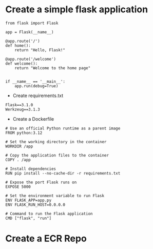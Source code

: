 # Create a simple flask application

```
from flask import Flask

app = Flask(__name__)

@app.route('/')
def home():
    return "Hello, Flask!"

@app.route('/welcome')
def welcome():
    return "Welcome to the home page"


if __name__ == '__main__':
    app.run(debug=True)

```
-  Create requirements.txt

```
Flask==3.1.0
Werkzeug==3.1.3

```

- Create a Dockerfile

```
# Use an official Python runtime as a parent image
FROM python:3.12

# Set the working directory in the container
WORKDIR /app

# Copy the application files to the container
COPY . /app

# Install dependencies
RUN pip install --no-cache-dir -r requirements.txt

# Expose the port Flask runs on
EXPOSE 5000

# Set the environment variable to run Flask
ENV FLASK_APP=app.py
ENV FLASK_RUN_HOST=0.0.0.0

# Command to run the Flask application
CMD ["flask", "run"]

```
# Create a ECR Repo

```


```

